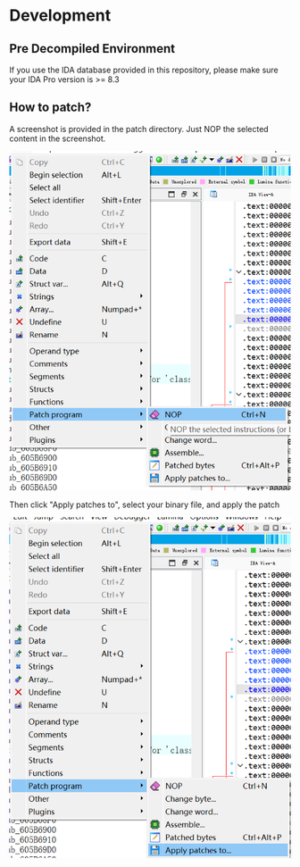# Development

## Pre Decompiled Environment 

If you use the IDA database provided in this repository, please make sure your IDA Pro version is >= 8.3

## How to patch?

A screenshot is provided in the patch directory. Just NOP the selected content in the screenshot.

![NOP](NOP.png)

Then click "Apply patches to", select your binary file, and apply the patch

![Apply patches to](Apply-patches-to.png)